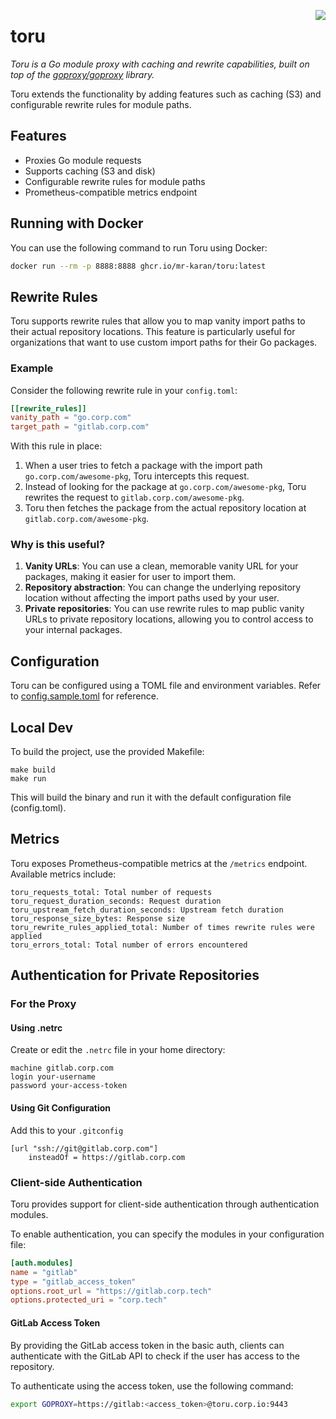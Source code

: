 <a href="https://zerodha.tech"><img src="https://zerodha.tech/static/images/github-badge.svg" align="right" /></a>

# toru

_Toru is a Go module proxy with caching and rewrite capabilities, built on top of the [goproxy/goproxy](https://github.com/goproxy/goproxy) library._

Toru extends the functionality by adding features such as caching (S3) and configurable rewrite rules for module paths.

## Features

- Proxies Go module requests
- Supports caching (S3 and disk)
- Configurable rewrite rules for module paths
- Prometheus-compatible metrics endpoint

## Running with Docker

You can use the following command to run Toru using Docker:

```bash
docker run --rm -p 8888:8888 ghcr.io/mr-karan/toru:latest
```

## Rewrite Rules

Toru supports rewrite rules that allow you to map vanity import paths to their actual repository locations. This feature is particularly useful for organizations that want to use custom import paths for their Go packages.

### Example

Consider the following rewrite rule in your `config.toml`:

```toml
[[rewrite_rules]]
vanity_path = "go.corp.com"
target_path = "gitlab.corp.com"
```

With this rule in place:

1. When a user tries to fetch a package with the import path `go.corp.com/awesome-pkg`, Toru intercepts this request.
2. Instead of looking for the package at `go.corp.com/awesome-pkg`, Toru rewrites the request to `gitlab.corp.com/awesome-pkg`.
3. Toru then fetches the package from the actual repository location at `gitlab.corp.com/awesome-pkg`.

### Why is this useful?

1. **Vanity URLs**: You can use a clean, memorable vanity URL for your packages, making it easier for user to import them.
2. **Repository abstraction**: You can change the underlying repository location without affecting the import paths used by your user.
3. **Private repositories**: You can use rewrite rules to map public vanity URLs to private repository locations, allowing you to control access to your internal packages.

## Configuration

Toru can be configured using a TOML file and environment variables. Refer to [config.sample.toml](./config.sample.toml) for reference.

## Local Dev

To build the project, use the provided Makefile:

```
make build
make run
```

This will build the binary and run it with the default configuration file (config.toml).

## Metrics

Toru exposes Prometheus-compatible metrics at the `/metrics` endpoint. Available metrics include:

```
toru_requests_total: Total number of requests
toru_request_duration_seconds: Request duration
toru_upstream_fetch_duration_seconds: Upstream fetch duration
toru_response_size_bytes: Response size
toru_rewrite_rules_applied_total: Number of times rewrite rules were applied
toru_errors_total: Total number of errors encountered
```


## Authentication for Private Repositories

### For the Proxy

#### Using .netrc

Create or edit the `.netrc` file in your home directory:

```
machine gitlab.corp.com
login your-username
password your-access-token
```

#### Using Git Configuration

Add this to your `.gitconfig`

```
[url "ssh://git@gitlab.corp.com"]
	insteadOf = https://gitlab.corp.com
```

### Client-side Authentication

Toru provides support for client-side authentication through authentication modules.

To enable authentication, you can specify the modules in your configuration file:

```toml
[auth.modules]
name = "gitlab"
type = "gitlab_access_token"
options.root_url = "https://gitlab.corp.tech"
options.protected_uri = "corp.tech"
```

#### GitLab Access Token

By providing the GitLab access token in the basic auth, clients can authenticate 
with the GitLab API to check if the user has access to the repository.

To authenticate using the access token, use the following command:

```bash
export GOPROXY=https://gitlab:<access_token>@toru.corp.io:9443
```
